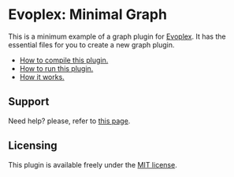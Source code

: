 # Evoplex: Minimal Graph

This is a minimum example of a graph plugin for [Evoplex](https://evoplex.org). It has the essential files for you to create a new graph plugin.

* [How to compile this plugin.](https://evoplex.org/docs/compiling-plugins)
* [How to run this plugin.](https://evoplex.org/docs/running-plugins)
* [How it works.](https://evoplex.org/docs/creating-plugins)

## Support
Need help? please, refer to [this page](https://evoplex.org/help).

## Licensing
This plugin is available freely under the [MIT license](https://opensource.org/licenses/MIT).